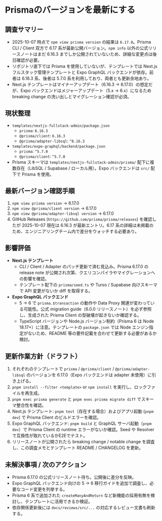 # Prismaのバージョンを最新にする

## 調査サマリー
- 2025-10-07 時点で `npm view prisma version` の結果は `6.17.0`。Prisma CLI / Client 双方で 6.17 系が最新公開バージョン。`npm info` 以外の公式リリースノートはまだ 6.16.3 までしか公開されていないため、詳細な変更点は後日確認が必要。
- リポジトリ直下では Prisma を使用していないが、テンプレートでは Next.js フルスタック管理テンプレートと Expo GraphQL バックエンドが依存。前者は 6.16.3 系、後者は 5.7.0 系を利用しており、両者とも更新余地あり。
- Next.js テンプレートはマイナーアップデート（6.16.3 → 6.17.0）の想定だが、Expo バックエンドはメジャーアップデート（5.x → 6.x）になるため breaking change の洗い出しとマイグレーション確認が必須。

## 現状整理
- `templates/nextjs-fullstack-admin/package.json`
  - `prisma`: `6.16.3`
  - `@prisma/client`: `6.16.3`
  - `@prisma/adapter-libsql`: `^6.16.3`
- `templates/expo-graphql/backend/package.json`
  - `prisma`: `^5.7.0`
  - `@prisma/client`: `^5.7.0`
- Prisma スキーマは `templates/nextjs-fullstack-admin/prisma/` 配下に複数存在（LibSQL / Supabase / ローカル用）。Expo バックエンドは `src/` 配下で Prisma を使用。

## 最新バージョン確認手順
1. `npm view prisma version` → 6.17.0
2. `npm view @prisma/client version` → 6.17.0
3. `npm view @prisma/adapter-libsql version` → 6.17.0
4. GitHub Releases (`https://github.com/prisma/prisma/releases`) を確認したが 2025-10-07 現在は 6.16.3 が最新エントリ。6.17 系の詳細は未掲載のため、エンジニアリングチーム内で差分をウォッチする必要あり。

## 影響評価
- **Next.js テンプレート**
  - CLI / Client / Adapter のパッチ更新で済む見込み。Prisma 6.17.0 の release note が公開され次第、クエリコンパイラやマイグレーションへの影響を確認。
  - テンプレート配下の `prisma/seed.ts` や Turso / Supabase 向けスキーマで API 変更がないか diff を取得する。
- **Expo GraphQL バックエンド**
  - 5 → 6 で `prisma.$transaction` の動作や Data Proxy 関連が変わっている可能性。公式 migration guide（6.0.0 リリースノート）を必ず参照し、生成された Prisma Client の型破壊が起きないか確認する。
  - TypeScript バージョンや Node.js バージョン制約（Prisma 6 は Node 18.17+）に注意。テンプレートの `package.json` では Node エンジン指定がないため、README 等の要件記載を合わせて更新する必要があるか検討。

## 更新作業方針（ドラフト）
1. それぞれのテンプレートで `prisma` / `@prisma/client` / `@prisma/adapter-libsql` のバージョンを 6.17.0（Expo バックエンドは adapter 未使用）に引き上げる。
2. `pnpm install --filter <template>` or `npm install` を実行し、ロックファイルを再生成。
3. `pnpm exec prisma generate` と `pnpm exec prisma migrate diff` でスキーマ整合性を確認。
4. Next.js テンプレート: `pnpm test`（存在する場合）およびアプリ起動 (`pnpm dev`) で Prisma Client のビルドエラーを確認。
5. Expo GraphQL バックエンド: `pnpm build` と GraphQL サーバ起動（`pnpm dev`）で Prisma Client の runtime エラーがないか確認。Seed や Resolver で互換性が取れているかE2Eでテスト。
6. リリースノートが公開されたら breaking change / notable change を調査し、この調査メモとテンプレート README / CHANGELOG を更新。

## 未解決事項 / 次のアクション
- Prisma 6.17.0 の公式リリースノート待ち。公開後に差分を反映。
- Expo GraphQL バックエンド向けの 5 → 6 移行ガイドを追加で調査し、必要なコード変更を列挙する。
- Prisma 6 系で追加された `createManyAndReturn` など新機能の採用有無を検討し、テンプレートに活用できるか検証。
- 依存関係更新後には `docs/reviews/src/...` の対応するレビュー文書も刷新する。
